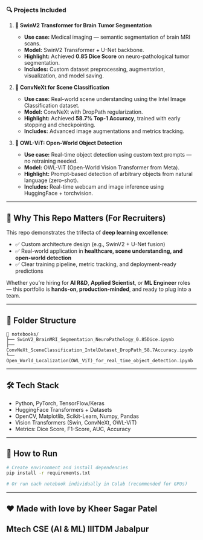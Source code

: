

### 🔍 Projects Included

1. **🧠 SwinV2 Transformer for Brain Tumor Segmentation**
   - **Use case:** Medical imaging — semantic segmentation of brain MRI scans.
   - **Model:** SwinV2 Transformer + U-Net backbone.
   - **Highlight:** Achieved **0.85 Dice Score** on neuro-pathological tumor segmentation.
   - **Includes:** Custom dataset preprocessing, augmentation, visualization, and model saving.

2. **🌆 ConvNeXt for Scene Classification**
   - **Use case:** Real-world scene understanding using the Intel Image Classification dataset.
   - **Model:** ConvNeXt with DropPath regularization.
   - **Highlight:** Achieved **58.7% Top-1 Accuracy**, trained with early stopping and checkpointing.
   - **Includes:** Advanced image augmentations and metrics tracking.

3. **🎯 OWL-ViT: Open-World Object Detection**
   - **Use case:** Real-time object detection using custom text prompts — no retraining needed.
   - **Model:** OWL-ViT (Open-World Vision Transformer from Meta).
   - **Highlight:** Prompt-based detection of arbitrary objects from natural language (zero-shot).
   - **Includes:** Real-time webcam and image inference using HuggingFace + torchvision.

---

## 🧠 Why This Repo Matters (For Recruiters)

This repo demonstrates the trifecta of **deep learning excellence**:

- ✅ Custom architecture design (e.g., SwinV2 + U-Net fusion)
- ✅ Real-world application in **healthcare, scene understanding, and open-world detection**
- ✅ Clear training pipeline, metric tracking, and deployment-ready predictions

Whether you’re hiring for **AI R&D**, **Applied Scientist**, or **ML Engineer** roles — this portfolio is **hands-on, production-minded**, and ready to plug into a team.

---

## 📁 Folder Structure

```
📁 notebooks/
├── SwinV2_BrainMRI_Segmentation_NeuroPathology_0.85Dice.ipynb
├── ConvNeXt_SceneClassification_IntelDataset_DropPath_58.7Accuracy.ipynb
└── Open_World_Localization(OWL_ViT)_for_real_time_object_detection.ipynb
```

---

## 🛠️ Tech Stack

- Python, PyTorch, TensorFlow/Keras
- HuggingFace Transformers + Datasets
- OpenCV, Matplotlib, Scikit-Learn, Numpy, Pandas
- Vision Transformers (Swin, ConvNeXt, OWL-ViT)
- Metrics: Dice Score, F1-Score, AUC, Accuracy

---

## 🚀 How to Run

```bash
# Create environment and install dependencies
pip install -r requirements.txt

# Or run each notebook individually in Colab (recommended for GPUs)
```

---

## ❤️ Made with love by Kheer Sagar Patel
## Mtech CSE (AI & ML) IIITDM Jabalpur
